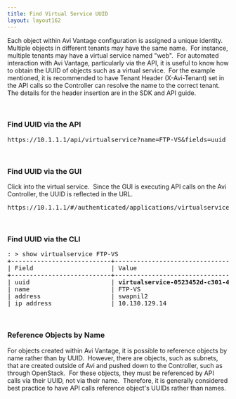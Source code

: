 ```yaml
---
title: Find Virtual Service UUID
layout: layout162
---
```

Each object within Avi Vantage configuration is assigned a unique identity.  Multiple objects in different tenants may have the same name.  For instance, multiple tenants may have a virtual service named "web".  For automated interaction with Avi Vantage, particularly via the API, it is useful to know how to obtain the UUID of objects such as a virtual service.  For the example mentioned, it is recommended to have Tenant Header (X-Avi-Tenant) set in the API calls so the Controller can resolve the name to the correct tenant. The details for the header insertion are in the SDK and API guide.

 

### Find UUID via the API

<pre>https://10.1.1.1/api/virtualservice?name=FTP-VS&amp;fields=uuid</pre> 

 

### Find UUID via the GUI

Click into the virtual service.  Since the GUI is executing API calls on the Avi Controller, the UUID is reflected in the URL.

<pre>https://10.1.1.1/#/authenticated/applications/virtualservice/<strong>virtualservice-0523452d-c301-4817-a5e0-ee66b95bd287</strong>/analytics?timeframe=6h</pre> 

 

### Find UUID via the CLI

<pre>: &gt; show virtualservice FTP-VS
+---------------------------+-----------------------------------------------------+
| Field                     | Value                                               |
+---------------------------+-----------------------------------------------------+
| uuid                      | <strong>virtualservice-0523452d-c301-4817-a5e0-ee66b95bd287</strong> |
| name                      | FTP-VS                                              |
| address                   | swapnil2                                            |
| ip_address                | 10.130.129.14                                       |</pre> 

 

### Reference Objects by Name

For objects created within Avi Vantage, it is possible to reference objects by name rather than by UUID.  However, there are objects, such as subnets, that are created outside of Avi and pushed down to the Controller, such as through OpenStack.  For these objects, they must be referenced by API calls via their UUID, not via their name.  Therefore, it is generally considered best practice to have API calls reference object's UUIDs rather than names.

 

